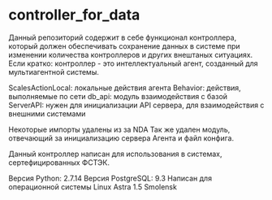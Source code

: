 # controller_for_data

Данный репозиторий содержит в себе функционал контроллера, который должен обеспечивать сохранение данных в системе при изменении количества контроллеров и других внештаных ситуациях.
Если кратко: контроллер - это интеллектуальный агент, созданный для мультиагентной системы.

ScalesActionLocal: локальные действия агента
Behavior: действия, выполняемые по сети
db_api: модуль взаимодействия с базой
ServerAPI: нужен для инициализации API сервера, для взаимодействия с внешними системами

Некоторые импорты удалены из за NDA
Так же удален модуль, отвечающий за инициализацию сервера Агента и файл конфига.

Данный контроллер написан для использования в системах, сертефицированных ФСТЭК.

Версия Python: 2.7.14
Версия PostgreSQL: 9.3
Написан для операционной системы Linux Astra 1.5 Smolensk